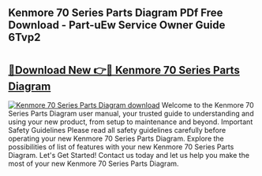 ## Kenmore 70 Series Parts Diagram PDf Free Download - Part-uEw Service Owner Guide 6Tvp2

# <h2><a href="http://dfr5hg1.blite.top/?on=Kenmore+70+Series+Parts+Diagram">🔗Download New 👉🔴 Kenmore 70 Series Parts Diagram</a></h2>

[![Kenmore 70 Series Parts Diagram download](https://i.imgur.com/lujVjoI.png)](http://dfr5hg1.blite.top/?on=Kenmore+70+Series+Parts+Diagram)
Welcome to the Kenmore 70 Series Parts Diagram user manual, your trusted guide to understanding and using your new product, from setup to maintenance and beyond. Important Safety Guidelines Please read all safety guidelines carefully before operating your new Kenmore 70 Series Parts Diagram. Explore the possibilities of list of features with your new Kenmore 70 Series Parts Diagram. Let's Get Started! Contact us today and let us help you make the most of your new Kenmore 70 Series Parts Diagram.
